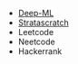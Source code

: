 
* [Deep-ML](https://www.deep-ml.com/)
* [Stratascratch](https://platform.stratascratch.com/)
* Leetcode
* Neetcode
* Hackerrank
